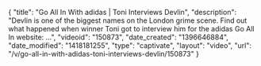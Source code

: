 {
    "title": "Go All In With adidas | Toni Interviews Devlin",
    "description": "Devlin is one of the biggest names on the London grime scene. Find out what happened when winner Toni got to interview him for the adidas Go All In website: ...",
    "videoid": "150873",
    "date_created": "1396646884",
    "date_modified": "1418181255",
    "type": "captivate",
    "layout": "video",
    "url": "\/v\/go-all-in-with-adidas-toni-interviews-devlin\/150873"
}